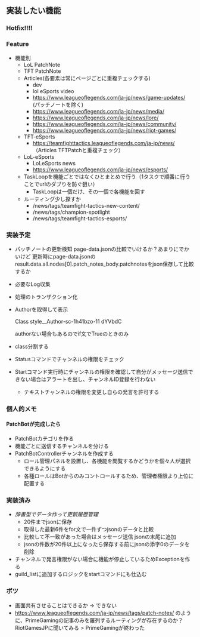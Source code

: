 ## 実装したい機能
### Hotfix!!!!

### Feature
* 機能別
  * LoL PatchNote
  * TFT PatchNote
  * Articles(各要素は常にページごとに重複チェックする)
    * dev
    * lol eSports video
    * https://www.leagueoflegends.com/ja-jp/news/game-updates/ (パッチノートを除く)
    * https://www.leagueoflegends.com/ja-jp/news/media/
    * https://www.leagueoflegends.com/ja-jp/news/lore/
    * https://www.leagueoflegends.com/ja-jp/news/community/
    * https://www.leagueoflegends.com/ja-jp/news/riot-games/
  * TFT-eSports
    * https://teamfighttactics.leagueoflegends.com/ja-jp/news/ （Articles TFTPatchと重複チェック）
  * LoL-eSports
    * LoLeSports news
    * https://www.leagueoflegends.com/ja-jp/news/esports/
  * TaskLoopを機能ごとではなくひとまとめで行う（1タスクで順番に行うことでurlのダブりを防ぐ狙い）
    * TaskLoopは一個だけ、その一個で各機能を回す
  * ルーティング少し探すか
    * /news/tags/teamfight-tactics-new-content/ 
    * /news/tags/champion-spotlight
    * /news/tags/teamfight-tactics-esports/

### 実装予定
* パッチノートの更新検知
  page-data.jsonの比較でいけるか？あまりにでかいけど
  更新時にpage-data.jsonのresult.data.all.nodes[0].patch_notes_body.patchnotesをjson保存して比較するか
* 必要なLog収集
* 処理のトランザクション化
* Authorを取得して表示
  
  Class style__Author-sc-1h41bzo-11 dYVbdC

  authorない場合もあるのでif文でTrueのときのみ
* class分割する
* Statusコマンドでチャンネルの権限をチェック
* Startコマンド実行時にチャンネルの権限を確認して自分がメッセージ送信できない場合はアラートを出し、チャンネルID登録を行わない
  * テキストチャンネルの権限を変更し自らの発言を許可する  

### 個人的メモ
#### PatchBotが完成したら
* PatchBotカテゴリを作る
* 機能ごとに送信するチャンネルを分ける
* PatchBotControllerチャンネルを作成する
  * ロール管理パネルを設置し、各機能を閲覧するかどうかを個々人が選択できるようにする
  * 各種ロールはBotからのみコントロールするため、管理者権限より上位に配置する

### 実装済み
* _辞書型でデータ作って更新履歴管理_
  * 20件までjsonに保存
  * 取得した最新6件をfor文で一件ずつjsonのデータと比較
  * 比較して不一致があった場合はメッセージ送信 jsonの末尾に追加
  * jsonの件数が20件以上になったら保存する前にjsonの添字0のデータを削除
* チャンネルで発言権限がない場合に機能が停止しているためExceptionを作る
* guild_listに追加するロジックをstartコマンドにも仕込む

### ボツ
* 画面共有させることはできるか → できない
* https://www.leagueoflegends.com/ja-jp/news/tags/patch-notes/ のように、PrimeGamingの記事のみを羅列するルーティングが存在するのか？RiotGamesJPに聞いてみる > PrimeGamingが終わった